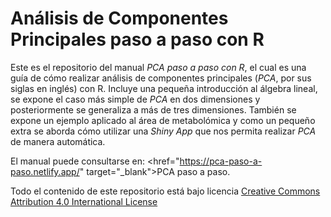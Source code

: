 # Análisis de Componentes Principales paso a paso con R

Este es el repositorio del manual *PCA paso a paso con R*, el cual es una guía de cómo realizar análisis de componentes principales (*PCA*, por sus siglas en inglés) con R. Incluye una pequeña introducción al álgebra lineal, se expone el caso más simple de *PCA* en dos dimensiones y posteriormente se generaliza a más de tres dimensiones. También se expone un ejemplo aplicado al área de metabolómica y como un pequeño extra se aborda cómo utilizar una *Shiny App* que nos permita realizar *PCA* de manera automática.  

El manual puede consultarse en: <href="https://pca-paso-a-paso.netlify.app/" target="_blank">PCA paso a paso</a>.  

Todo el contenido de este repositorio está bajo licencia [Creative Commons Attribution 4.0 International License][cc-by]

[cc-by]: http://creativecommons.org/licenses/by/4.0/